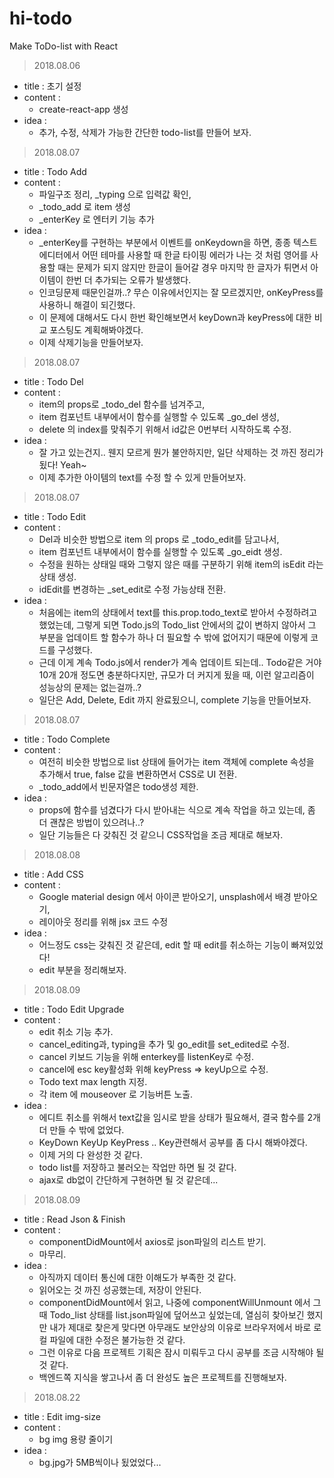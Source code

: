 # hi-todo
Make ToDo-list with React

> 2018.08.06
  - title : 초기 설정
  - content : 
    - create-react-app 생성
  - idea : 
    - 추가, 수정, 삭제가 가능한 간단한 todo-list를 만들어 보자.

> 2018.08.07
  - title : Todo Add
  - content : 
    - 파일구조 정리, _typing 으로 입력값 확인, 
    - _todo_add 로 item 생성
    - _enterKey 로 엔터키 기능 추가
  - idea : 
    - _enterKey를 구현하는 부분에서 이벤트를 onKeydown을 하면, 종종 텍스트에디터에서 어떤 테마를 사용할 때 
      한글 타이핑 에러가 나는 것 처럼 영어를 사용할 때는 문제가 되지 않지만 한글이 들어갈 경우 마지막 한 글자가 튀면서
      아이템이 한번 더 추가되는 오류가 발생했다. 
    - 인코딩문제 때문인걸까..? 무슨 이유에서인지는 잘 모르겠지만, onKeyPress를 사용하니 해결이 되긴했다. 
    - 이 문제에 대해서도 다시 한번 확인해보면서 keyDown과 keyPress에 대한 비교 포스팅도 계획해봐야겠다. 
    - 이제 삭제기능을 만들어보자.

> 2018.08.07
  - title : Todo Del
  - content : 
    - item의 props로 _todo_del 함수를 넘겨주고, 
    - item 컴포넌트 내부에서이 함수를 실행할 수 있도록 _go_del 생성,
    - delete 의 index를 맞춰주기 위해서 id값은 0번부터 시작하도록 수정.
  - idea : 
    - 잘 가고 있는건지.. 웬지 모르게 뭔가 불안하지만, 일단 삭제하는 것 까진 정리가 됬다! Yeah~
    - 이제 추가한 아이템의 text를 수정 할 수 있게 만들어보자.

> 2018.08.07
  - title : Todo Edit
  - content : 
    - Del과 비슷한 방법으로 item 의 props 로 _todo_edit를 담고나서, 
    - item 컴포넌트 내부에서이 함수를 실행할 수 있도록 _go_eidt 생성.
    - 수정을 원하는 상태일 때와 그렇지 않은 때를 구분하기 위해 item의 isEdit 라는 상태 생성.
    - idEdit를 변경하는 _set_edit로 수정 가능상태 전환.
  - idea : 
    - 처음에는 item의 상태에서 text를 this.prop.todo_text로 받아서 수정하려고 했었는데,
      그렇게 되면 Todo.js의 Todo_list 안에서의 값이 변하지 않아서
      그 부분을 업데이트 할 함수가 하나 더 필요할 수 밖에 없어지기 때문에 이렇게 코드를 구성했다.
    - 근데 이게 계속 Todo.js에서 render가 계속 업데이트 되는데..
      Todo같은 거야 10개 20개 정도면 충분하다지만, 
      규모가 더 커지게 됬을 때, 이런 알고리즘이 성능상의 문제는 없는걸까..?
    - 일단은 Add, Delete, Edit 까지 완료됬으니, complete 기능을 만들어보자.

> 2018.08.07
  - title : Todo Complete
  - content : 
    - 여전히 비슷한 방법으로 list 상태에 들어가는 item 객체에 complete 속성을 추가해서 
      true, false 값을 변환하면서 CSS로 UI 전환.
    - _todo_add에서 빈문자열은 todo생성 제한.
  - idea : 
    - props에 함수를 넘겼다가 다시 받아내는 식으로 계속 작업을 하고 있는데, 좀 더 괜찮은 방법이 있으려나..?
    - 일단 기능들은 다 갖춰진 것 같으니 CSS작업을 조금 제대로 해보자.

> 2018.08.08
  - title : Add CSS
  - content : 
    - Google material design 에서 아이콘 받아오기, unsplash에서 배경 받아오기,
    - 레이아웃 정리를 위해 jsx 코드 수정
  - idea : 
    - 어느정도 css는 갖춰진 것 같은데, edit 할 때 edit를 취소하는 기능이 빠져있었다!
    - edit 부분을 정리해보자.

> 2018.08.09
  - title : Todo Edit Upgrade
  - content : 
    - edit 취소 기능 추가.
    - cancel_editing과, typing을 추가 및 go_edit를 set_edited로 수정.
    - cancel 키보드 기능을 위해 enterkey를 listenKey로 수정.
    - cancel에 esc key활성화 위해 keyPress => keyUp으로 수정.
    - Todo text max length 지정.
    - 각 item 에 mouseover 로 기능버튼 노출.
  - idea : 
    - 에디트 취소를 위해서 text값을 임시로 받을 상태가 필요해서, 결국 함수를 2개 더 만들 수 밖에 없었다.
    - KeyDown KeyUp KeyPress .. Key관련해서 공부를 좀 다시 해봐야겠다.
    - 이제 거의 다 완성한 것 같다.
    - todo list를 저장하고 불러오는 작업만 하면 될 것 같다.
    - ajax로 db없이 간단하게 구현하면 될 것 같은데...

> 2018.08.09
  - title : Read Json & Finish
  - content : 
    - componentDidMount에서 axios로 json파일의 리스트 받기.
    - 마무리.
  - idea : 
    - 아직까지 데이터 통신에 대한 이해도가 부족한 것 같다.
    - 읽어오는 것 까진 성공했는데, 저장이 안된다.
    - componentDidMount에서 읽고, 나중에 componentWillUnmount 에서
      그 때 Todo_list 상태를 list.json파일에 덮어쓰고 싶었는데,
      열심히 찾아보긴 했지만 내가 제대로 찾은게 맞다면
      아무래도 보안상의 이유로 브라우저에서 바로 로컬 파일에 대한 수정은 불가능한 것 같다.
    - 그런 이유로 다음 프로젝트 기획은 잠시 미뤄두고 다시 공부를 조금 시작해야 될 것 같다.
    - 백엔드쪽 지식을 쌓고나서 좀 더 완성도 높은 프로젝트를 진행해보자.

> 2018.08.22
  - title : Edit img-size
  - content : 
    - bg img 용량 줄이기
  - idea : 
    - bg.jpg가 5MB씩이나 됬었었다...

